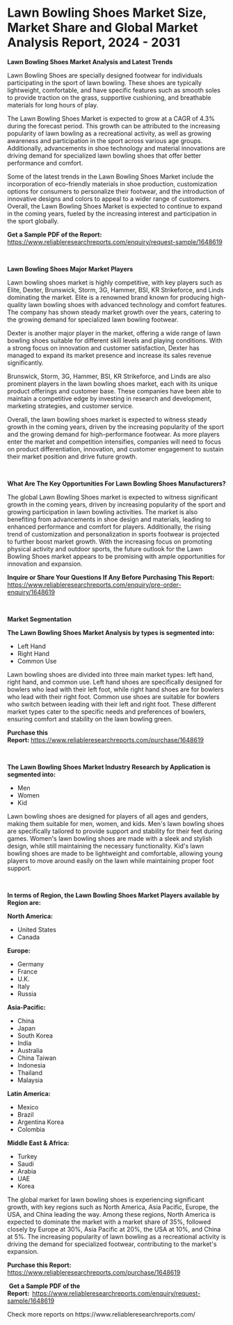 <p><h1>Lawn Bowling Shoes Market Size, Market Share and Global Market Analysis Report, 2024 - 2031</h1></p><p><strong>Lawn Bowling Shoes Market Analysis and Latest Trends</strong></p>
<p><p>Lawn Bowling Shoes are specially designed footwear for individuals participating in the sport of lawn bowling. These shoes are typically lightweight, comfortable, and have specific features such as smooth soles to provide traction on the grass, supportive cushioning, and breathable materials for long hours of play.</p><p>The Lawn Bowling Shoes Market is expected to grow at a CAGR of 4.3% during the forecast period. This growth can be attributed to the increasing popularity of lawn bowling as a recreational activity, as well as growing awareness and participation in the sport across various age groups. Additionally, advancements in shoe technology and material innovations are driving demand for specialized lawn bowling shoes that offer better performance and comfort.</p><p>Some of the latest trends in the Lawn Bowling Shoes Market include the incorporation of eco-friendly materials in shoe production, customization options for consumers to personalize their footwear, and the introduction of innovative designs and colors to appeal to a wider range of customers. Overall, the Lawn Bowling Shoes Market is expected to continue to expand in the coming years, fueled by the increasing interest and participation in the sport globally.</p></p>
<p><strong>Get a Sample PDF of the Report:&nbsp;</strong> <a href="https://www.reliableresearchreports.com/enquiry/request-sample/1648619">https://www.reliableresearchreports.com/enquiry/request-sample/1648619</a></p>
<p>&nbsp;</p>
<p><strong>Lawn Bowling Shoes Major Market Players</strong></p>
<p><p>Lawn bowling shoes market is highly competitive, with key players such as Elite, Dexter, Brunswick, Storm, 3G, Hammer, BSI, KR Strikeforce, and Linds dominating the market. Elite is a renowned brand known for producing high-quality lawn bowling shoes with advanced technology and comfort features. The company has shown steady market growth over the years, catering to the growing demand for specialized lawn bowling footwear.</p><p>Dexter is another major player in the market, offering a wide range of lawn bowling shoes suitable for different skill levels and playing conditions. With a strong focus on innovation and customer satisfaction, Dexter has managed to expand its market presence and increase its sales revenue significantly.</p><p>Brunswick, Storm, 3G, Hammer, BSI, KR Strikeforce, and Linds are also prominent players in the lawn bowling shoes market, each with its unique product offerings and customer base. These companies have been able to maintain a competitive edge by investing in research and development, marketing strategies, and customer service.</p><p>Overall, the lawn bowling shoes market is expected to witness steady growth in the coming years, driven by the increasing popularity of the sport and the growing demand for high-performance footwear. As more players enter the market and competition intensifies, companies will need to focus on product differentiation, innovation, and customer engagement to sustain their market position and drive future growth.</p></p>
<p>&nbsp;</p>
<p><strong>What Are The Key Opportunities For Lawn Bowling Shoes Manufacturers?</strong></p>
<p><p>The global Lawn Bowling Shoes market is expected to witness significant growth in the coming years, driven by increasing popularity of the sport and growing participation in lawn bowling activities. The market is also benefiting from advancements in shoe design and materials, leading to enhanced performance and comfort for players. Additionally, the rising trend of customization and personalization in sports footwear is projected to further boost market growth. With the increasing focus on promoting physical activity and outdoor sports, the future outlook for the Lawn Bowling Shoes market appears to be promising with ample opportunities for innovation and expansion.</p></p>
<p><strong>Inquire or Share Your Questions If Any Before Purchasing This Report:</strong> <a href="https://www.reliableresearchreports.com/enquiry/pre-order-enquiry/1648619">https://www.reliableresearchreports.com/enquiry/pre-order-enquiry/1648619</a></p>
<p>&nbsp;</p>
<p><strong>Market Segmentation</strong></p>
<p><strong>The Lawn Bowling Shoes Market Analysis by types is segmented into:</strong></p>
<p><ul><li>Left Hand</li><li>Right Hand</li><li>Common Use</li></ul></p>
<p><p>Lawn bowling shoes are divided into three main market types: left hand, right hand, and common use. Left hand shoes are specifically designed for bowlers who lead with their left foot, while right hand shoes are for bowlers who lead with their right foot. Common use shoes are suitable for bowlers who switch between leading with their left and right foot. These different market types cater to the specific needs and preferences of bowlers, ensuring comfort and stability on the lawn bowling green.</p></p>
<p><strong>Purchase this Report:&nbsp;</strong><a href="https://www.reliableresearchreports.com/purchase/1648619">https://www.reliableresearchreports.com/purchase/1648619</a></p>
<p>&nbsp;</p>
<p><strong>The Lawn Bowling Shoes Market Industry Research by Application is segmented into:</strong></p>
<p><ul><li>Men</li><li>Women</li><li>Kid</li></ul></p>
<p><p>Lawn bowling shoes are designed for players of all ages and genders, making them suitable for men, women, and kids. Men's lawn bowling shoes are specifically tailored to provide support and stability for their feet during games. Women's lawn bowling shoes are made with a sleek and stylish design, while still maintaining the necessary functionality. Kid's lawn bowling shoes are made to be lightweight and comfortable, allowing young players to move around easily on the lawn while maintaining proper foot support.</p></p>
<p>&nbsp;</p>
<p><strong>In terms of Region, the Lawn Bowling Shoes Market Players available by Region are:</strong></p>
<p>
    <p> <strong> North America: </strong>
        <ul>
            <li>United States</li>
            <li>Canada</li>
        </ul>
        </p> 
    <p> <strong> Europe: </strong>
        <ul>
            <li>Germany</li>
            <li>France</li>
            <li>U.K.</li>
            <li>Italy</li>
            <li>Russia</li>
        </ul>
        </p> 
    <p> <strong> Asia-Pacific: </strong>
        <ul>
            <li>China</li>
            <li>Japan</li>
            <li>South Korea</li>
            <li>India</li>
            <li>Australia</li>
            <li>China Taiwan</li>
            <li>Indonesia</li>
            <li>Thailand</li>
            <li>Malaysia</li>
        </ul>
        </p> 
    <p> <strong> Latin America: </strong>
        <ul>
            <li>Mexico</li>
            <li>Brazil</li>
            <li>Argentina Korea</li>
            <li>Colombia</li>
        </ul>
        </p> 
    <p> <strong> Middle East & Africa: </strong>
        <ul>
            <li>Turkey</li>
            <li>Saudi</li>
            <li>Arabia</li>
            <li>UAE</li>
            <li>Korea</li>
        </ul>
    </p>
    </p>
<p><p>The global market for lawn bowling shoes is experiencing significant growth, with key regions such as North America, Asia Pacific, Europe, the USA, and China leading the way. Among these regions, North America is expected to dominate the market with a market share of 35%, followed closely by Europe at 30%, Asia Pacific at 20%, the USA at 10%, and China at 5%. The increasing popularity of lawn bowling as a recreational activity is driving the demand for specialized footwear, contributing to the market's expansion.</p></p>
<p><strong>Purchase this Report: </strong><a href="https://www.reliableresearchreports.com/purchase/1648619">https://www.reliableresearchreports.com/purchase/1648619</a></p>
<p>&nbsp;<strong>Get a Sample PDF of the Report:&nbsp;&nbsp;</strong><a href="https://www.reliableresearchreports.com/enquiry/request-sample/1648619">https://www.reliableresearchreports.com/enquiry/request-sample/1648619</a></p>
<p><strong></strong></p>
<p>Check more reports on https://www.reliableresearchreports.com/</p>